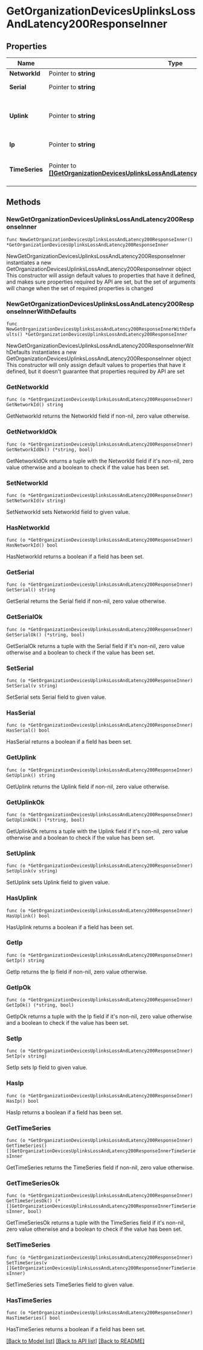 # GetOrganizationDevicesUplinksLossAndLatency200ResponseInner

## Properties

Name | Type | Description | Notes
------------ | ------------- | ------------- | -------------
**NetworkId** | Pointer to **string** | Network ID | [optional] 
**Serial** | Pointer to **string** | Serial of MX device | [optional] 
**Uplink** | Pointer to **string** | Uplink interface (wan1, wan2, or cellular) | [optional] 
**Ip** | Pointer to **string** | IP address of uplink | [optional] 
**TimeSeries** | Pointer to [**[]GetOrganizationDevicesUplinksLossAndLatency200ResponseInnerTimeSeriesInner**](GetOrganizationDevicesUplinksLossAndLatency200ResponseInnerTimeSeriesInner.md) | Loss and latency timeseries data | [optional] 

## Methods

### NewGetOrganizationDevicesUplinksLossAndLatency200ResponseInner

`func NewGetOrganizationDevicesUplinksLossAndLatency200ResponseInner() *GetOrganizationDevicesUplinksLossAndLatency200ResponseInner`

NewGetOrganizationDevicesUplinksLossAndLatency200ResponseInner instantiates a new GetOrganizationDevicesUplinksLossAndLatency200ResponseInner object
This constructor will assign default values to properties that have it defined,
and makes sure properties required by API are set, but the set of arguments
will change when the set of required properties is changed

### NewGetOrganizationDevicesUplinksLossAndLatency200ResponseInnerWithDefaults

`func NewGetOrganizationDevicesUplinksLossAndLatency200ResponseInnerWithDefaults() *GetOrganizationDevicesUplinksLossAndLatency200ResponseInner`

NewGetOrganizationDevicesUplinksLossAndLatency200ResponseInnerWithDefaults instantiates a new GetOrganizationDevicesUplinksLossAndLatency200ResponseInner object
This constructor will only assign default values to properties that have it defined,
but it doesn't guarantee that properties required by API are set

### GetNetworkId

`func (o *GetOrganizationDevicesUplinksLossAndLatency200ResponseInner) GetNetworkId() string`

GetNetworkId returns the NetworkId field if non-nil, zero value otherwise.

### GetNetworkIdOk

`func (o *GetOrganizationDevicesUplinksLossAndLatency200ResponseInner) GetNetworkIdOk() (*string, bool)`

GetNetworkIdOk returns a tuple with the NetworkId field if it's non-nil, zero value otherwise
and a boolean to check if the value has been set.

### SetNetworkId

`func (o *GetOrganizationDevicesUplinksLossAndLatency200ResponseInner) SetNetworkId(v string)`

SetNetworkId sets NetworkId field to given value.

### HasNetworkId

`func (o *GetOrganizationDevicesUplinksLossAndLatency200ResponseInner) HasNetworkId() bool`

HasNetworkId returns a boolean if a field has been set.

### GetSerial

`func (o *GetOrganizationDevicesUplinksLossAndLatency200ResponseInner) GetSerial() string`

GetSerial returns the Serial field if non-nil, zero value otherwise.

### GetSerialOk

`func (o *GetOrganizationDevicesUplinksLossAndLatency200ResponseInner) GetSerialOk() (*string, bool)`

GetSerialOk returns a tuple with the Serial field if it's non-nil, zero value otherwise
and a boolean to check if the value has been set.

### SetSerial

`func (o *GetOrganizationDevicesUplinksLossAndLatency200ResponseInner) SetSerial(v string)`

SetSerial sets Serial field to given value.

### HasSerial

`func (o *GetOrganizationDevicesUplinksLossAndLatency200ResponseInner) HasSerial() bool`

HasSerial returns a boolean if a field has been set.

### GetUplink

`func (o *GetOrganizationDevicesUplinksLossAndLatency200ResponseInner) GetUplink() string`

GetUplink returns the Uplink field if non-nil, zero value otherwise.

### GetUplinkOk

`func (o *GetOrganizationDevicesUplinksLossAndLatency200ResponseInner) GetUplinkOk() (*string, bool)`

GetUplinkOk returns a tuple with the Uplink field if it's non-nil, zero value otherwise
and a boolean to check if the value has been set.

### SetUplink

`func (o *GetOrganizationDevicesUplinksLossAndLatency200ResponseInner) SetUplink(v string)`

SetUplink sets Uplink field to given value.

### HasUplink

`func (o *GetOrganizationDevicesUplinksLossAndLatency200ResponseInner) HasUplink() bool`

HasUplink returns a boolean if a field has been set.

### GetIp

`func (o *GetOrganizationDevicesUplinksLossAndLatency200ResponseInner) GetIp() string`

GetIp returns the Ip field if non-nil, zero value otherwise.

### GetIpOk

`func (o *GetOrganizationDevicesUplinksLossAndLatency200ResponseInner) GetIpOk() (*string, bool)`

GetIpOk returns a tuple with the Ip field if it's non-nil, zero value otherwise
and a boolean to check if the value has been set.

### SetIp

`func (o *GetOrganizationDevicesUplinksLossAndLatency200ResponseInner) SetIp(v string)`

SetIp sets Ip field to given value.

### HasIp

`func (o *GetOrganizationDevicesUplinksLossAndLatency200ResponseInner) HasIp() bool`

HasIp returns a boolean if a field has been set.

### GetTimeSeries

`func (o *GetOrganizationDevicesUplinksLossAndLatency200ResponseInner) GetTimeSeries() []GetOrganizationDevicesUplinksLossAndLatency200ResponseInnerTimeSeriesInner`

GetTimeSeries returns the TimeSeries field if non-nil, zero value otherwise.

### GetTimeSeriesOk

`func (o *GetOrganizationDevicesUplinksLossAndLatency200ResponseInner) GetTimeSeriesOk() (*[]GetOrganizationDevicesUplinksLossAndLatency200ResponseInnerTimeSeriesInner, bool)`

GetTimeSeriesOk returns a tuple with the TimeSeries field if it's non-nil, zero value otherwise
and a boolean to check if the value has been set.

### SetTimeSeries

`func (o *GetOrganizationDevicesUplinksLossAndLatency200ResponseInner) SetTimeSeries(v []GetOrganizationDevicesUplinksLossAndLatency200ResponseInnerTimeSeriesInner)`

SetTimeSeries sets TimeSeries field to given value.

### HasTimeSeries

`func (o *GetOrganizationDevicesUplinksLossAndLatency200ResponseInner) HasTimeSeries() bool`

HasTimeSeries returns a boolean if a field has been set.


[[Back to Model list]](../README.md#documentation-for-models) [[Back to API list]](../README.md#documentation-for-api-endpoints) [[Back to README]](../README.md)


